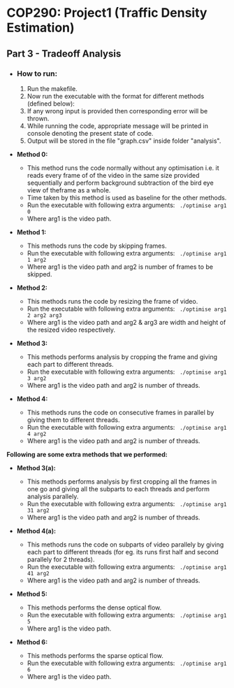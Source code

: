 # COP290: Project1 (Traffic Density Estimation)

## Part 3 - __Tradeoff Analysis__

  * ### __How to run:__
    1. Run the makefile.
    2. Now run the executable with the format for different methods (defined below):
    3. If any wrong input is provided then corresponding error will be thrown.
    4. While running the code, appropriate message will be printed in console denoting the present state of code.
    5. Output will be stored in the file "graph.csv" inside folder "analysis".


  * __Method 0:__ 
    * This  method  runs the code normally without any optimisation  i.e.   it  reads  every  frame  of  of  the  video  in  the  same  size  provided sequentially  and  perform  background  subtraction  of  the  bird  eye  view  of  theframe as a whole.
    * Time taken by this method is used as baseline for the other methods.
    * Run the executable with following extra arguments:
    ``` ./optimise arg1 0```
    * Where arg1 is the video path.

  * __Method 1:__
    * This methods runs the code by skipping frames.
    * Run the executable with following extra arguments:
    ``` ./optimise arg1 1 arg2```
    * Where arg1 is the video path and arg2 is number of frames to be skipped.

  * __Method 2:__
    * This methods runs the code by resizing the frame of video.
    * Run the executable with following extra arguments:
    ``` ./optimise arg1 2 arg2 arg3```
    * Where arg1 is the video path and arg2 & arg3 are width and height of the resized video respectively.

  * __Method 3:__
    * This methods performs analysis by cropping the frame and giving each part to different threads.
    * Run the executable with following extra arguments:
    ``` ./optimise arg1 3 arg2```
    * Where arg1 is the video path and arg2 is number of threads.

  * __Method 4:__
    * This methods runs the code on consecutive frames in parallel by giving them to different threads.
    * Run the executable with following extra arguments:
    ``` ./optimise arg1 4 arg2```
    * Where arg1 is the video path and arg2 is number of threads.

  __Following are some extra methods that we performed:__

  * __Method 3(a):__
    * This methods performs analysis by first cropping all the frames in one go and giving all the subparts to each threads and perform analysis parallely.
    * Run the executable with following extra arguments:
    ``` ./optimise arg1 31 arg2```
    * Where arg1 is the video path and arg2 is number of threads.

  * __Method 4(a):__
    * This methods runs the code on subparts of video parallely by giving each part to different threads (for eg. its runs first half and second parallely for 2 threads).
    * Run the executable with following extra arguments:
    ``` ./optimise arg1 41 arg2```
    * Where arg1 is the video path and arg2 is number of threads.

  * __Method 5:__
    * This methods performs the dense optical flow.
    * Run the executable with following extra arguments:
    ``` ./optimise arg1 5```
    * Where arg1 is the video path.

  * __Method 6:__
    * This methods performs the sparse optical flow.
    * Run the executable with following extra arguments:
    ``` ./optimise arg1 6```
    * Where arg1 is the video path.

 

